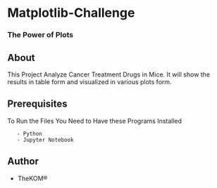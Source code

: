 # Matplotlib-Challenge
### The Power of Plots

## About
This Project Analyze Cancer Treatment Drugs in Mice. It will show the results in table form and visualized in various plots form.

 ## Prerequisites
 To Run the Files You Need to Have these Programs Installed
 ```
    - Python
    - Jupyter Notebook
 ```
 
  ## Author
  - TheKOM®
